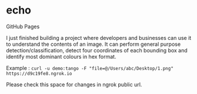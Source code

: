 # echo
GitHub Pages

I just finished building a project where developers and businesses can use it to understand the contents of an image. It can perform general purpose detection/classification, detect four coordinates of each bounding box and identify most dominant colours in hex format.

Example : ``` curl -u demo:tango -F "file=@/Users/abc/Desktop/1.png" https://d9c19fe8.ngrok.io ```

Please check this space for changes in ngrok public url.

